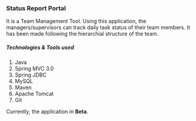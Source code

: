 <h3><b>Status Report Portal</b></h3>
<p>It is a Team Management Tool. Using this application, the managers/supervisors can track daily task status of their team members. It has been made following the hierarchial structure of the team. </p>

<h5>Technologies & Tools used</h5>
<ol>
	<li>Java</li>
	<li>Spring MVC 3.0</li>
	<li>Spring JDBC</li>
	<li>MySQL</li>
	<li>Maven</li>
	<li>Apache Tomcat</li>
	<li>Git</li>
</ol>

<p>Currently, the application in <b>Beta</b>.</p>